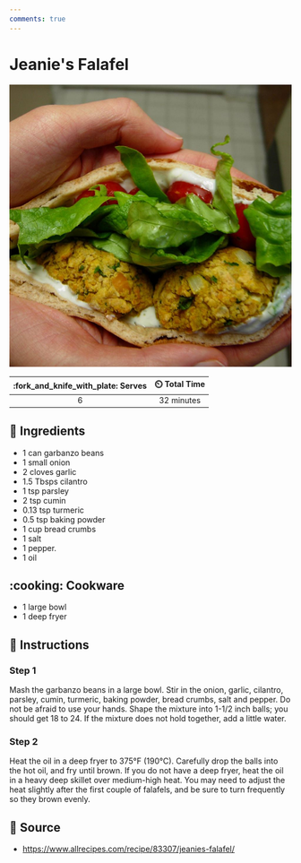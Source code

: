 ```yaml
---
comments: true
---
```

# Jeanie's Falafel

![Jeanie's Falafel](../assets/images/jeanie's-falafel.jpg)

| :fork_and_knife_with_plate: Serves | :timer_clock: Total Time |
|:----------------------------------:|:-----------------------: |
| 6 | 32 minutes |

## :salt: Ingredients

- 1 can garbanzo beans
- 1 small onion
- 2 cloves garlic
- 1.5 Tbsps cilantro
- 1 tsp parsley
- 2 tsp cumin
- 0.13 tsp turmeric
- 0.5 tsp baking powder
- 1 cup bread crumbs
- 1 salt
- 1 pepper.
- 1 oil

## :cooking: Cookware

- 1 large bowl
- 1 deep fryer

## :pencil: Instructions

### Step 1

Mash the garbanzo beans in a large bowl. Stir in the onion, garlic, cilantro, parsley, cumin, turmeric, baking powder,
bread crumbs, salt and pepper. Do not be afraid to use your hands. Shape the mixture into 1-1/2 inch balls; you
should get 18 to 24. If the mixture does not hold together, add a little water.

### Step 2

Heat the oil in a deep fryer to 375°F (190°C). Carefully drop the balls into the hot oil, and fry until brown. If you
do not have a deep fryer, heat the oil in a heavy deep skillet over medium-high heat. You may need to adjust the heat
slightly after the first couple of falafels, and be sure to turn frequently so they brown evenly.

## :link: Source

- <https://www.allrecipes.com/recipe/83307/jeanies-falafel/>
